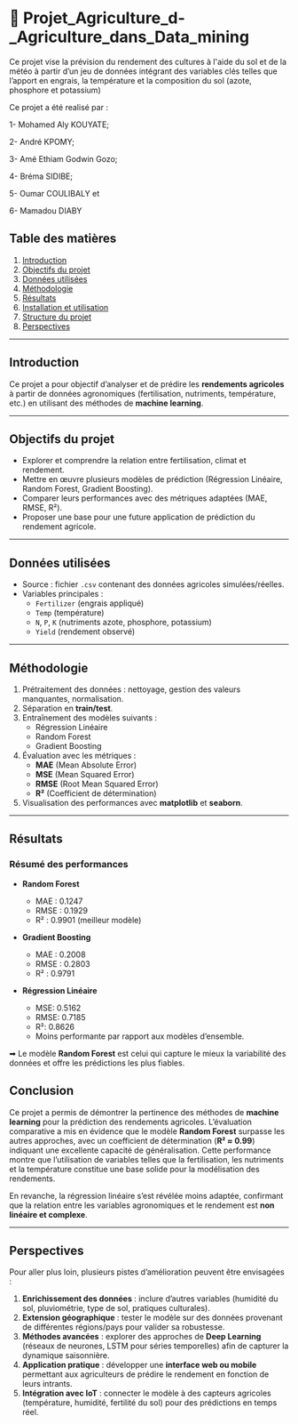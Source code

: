 #  🌱 Projet_Agriculture_d-_Agriculture_dans_Data_mining
Ce projet vise la prévision du rendement des cultures à l'aide du sol et de la météo à partir d’un jeu de données intégrant des variables clés telles que l’apport en engrais, la température et la composition du sol (azote, phosphore et potassium)

Ce projet a été realisé par :

1- Mohamed Aly KOUYATE; 

2- André KPOMY; 

3- Amé Ethiam Godwin Gozo; 

4- Bréma SIDIBE; 

5- Oumar COULIBALY et 

6- Mamadou DIABY 

##  Table des matières
1. [Introduction](#introduction)
2. [Objectifs du projet](#objectifs-du-projet)
3. [Données utilisées](#données-utilisées)
4. [Méthodologie](#méthodologie)
5. [Résultats](#résultats)
6. [Installation et utilisation](#installation-et-utilisation)
7. [Structure du projet](#structure-du-projet)
8. [Perspectives](#perspectives)

---

##  Introduction
Ce projet a pour objectif d’analyser et de prédire les **rendements agricoles** à partir de données agronomiques (fertilisation, nutriments, température, etc.) en utilisant des méthodes de **machine learning**.  

---

##  Objectifs du projet
- Explorer et comprendre la relation entre fertilisation, climat et rendement.  
- Mettre en œuvre plusieurs modèles de prédiction (Régression Linéaire, Random Forest, Gradient Boosting).  
- Comparer leurs performances avec des métriques adaptées (MAE, RMSE, R²).  
- Proposer une base pour une future application de prédiction du rendement agricole.  

---

##  Données utilisées
- Source : fichier `.csv` contenant des données agricoles simulées/réelles.  
- Variables principales :  
  - `Fertilizer` (engrais appliqué)  
  - `Temp` (température)  
  - `N`, `P`, `K` (nutriments azote, phosphore, potassium)  
  - `Yield` (rendement observé)  

---

## Méthodologie
1. Prétraitement des données : nettoyage, gestion des valeurs manquantes, normalisation.  
2. Séparation en **train/test**.  
3. Entraînement des modèles suivants :  
   - Régression Linéaire  
   - Random Forest  
   - Gradient Boosting  
4. Évaluation avec les métriques :  
   - **MAE** (Mean Absolute Error)  
   - **MSE** (Mean Squared Error)  
   - **RMSE** (Root Mean Squared Error)  
   - **R²** (Coefficient de détermination)  
5. Visualisation des performances avec **matplotlib** et **seaborn**.  

---

## Résultats

###  Résumé des performances
- **Random Forest**  
  - MAE : 0.1247  
  - RMSE : 0.1929  
  - R² : 0.9901  (meilleur modèle)  

- **Gradient Boosting**  
  - MAE : 0.2008  
  - RMSE : 0.2803  
  - R² : 0.9791  

- **Régression Linéaire**  
  - MSE: 0.5162
  - RMSE: 0.7185
  - R²: 0.8626
  - Moins performante par rapport aux modèles d’ensemble.  

➡ Le modèle **Random Forest** est celui qui capture le mieux la variabilité des données et offre les prédictions les plus fiables.  

##  Conclusion

Ce projet a permis de démontrer la pertinence des méthodes de **machine learning** pour la prédiction des rendements agricoles. L’évaluation comparative a mis en évidence que le modèle **Random Forest** surpasse les autres approches, avec un coefficient de détermination (**R² ≈ 0.99**) indiquant une excellente capacité de généralisation. Cette performance montre que l’utilisation de variables telles que la fertilisation, les nutriments et la température constitue une base solide pour la modélisation des rendements.

En revanche, la régression linéaire s’est révélée moins adaptée, confirmant que la relation entre les variables agronomiques et le rendement est **non linéaire et complexe**.

---

##  Perspectives

Pour aller plus loin, plusieurs pistes d’amélioration peuvent être envisagées :

1. **Enrichissement des données** : inclure d’autres variables (humidité du sol, pluviométrie, type de sol, pratiques culturales).
2. **Extension géographique** : tester le modèle sur des données provenant de différentes régions/pays pour valider sa robustesse.
3. **Méthodes avancées** : explorer des approches de **Deep Learning** (réseaux de neurones, LSTM pour séries temporelles) afin de capturer la dynamique saisonnière.
4. **Application pratique** : développer une **interface web ou mobile** permettant aux agriculteurs de prédire le rendement en fonction de leurs intrants.
5. **Intégration avec IoT** : connecter le modèle à des capteurs agricoles (température, humidité, fertilité du sol) pour des prédictions en temps réel.

